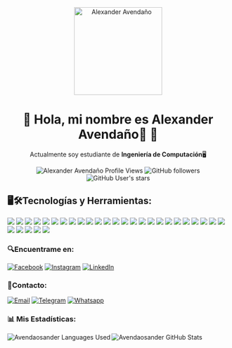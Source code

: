 <div align="center">

<img alt="Alexander Avendaño" src="https://res.cloudinary.com/dtjgc9qlk/image/upload/r_500/v1686887039/Profile.webp" width="200"/>

# 🔹 **Hola, mi nombre es Alexander Avendaño**👋 🔹

Actualmente soy estudiante de **Ingeniería de Computación**🖥️

<img alt="Alexander Avendaño Profile Views" src="https://komarev.com/ghpvc/?username=avendaosander&color=blueviolet"/>
<img alt="GitHub followers" src="https://img.shields.io/github/followers/avendaosander?color=blueviolet&style=flat">
<img alt="GitHub User's stars" src="https://img.shields.io/github/stars/avendaosander?color=blueviolet">
</div>

## 🖥️🛠️**Tecnologías y Herramientas:**
<div align="left">

[![](https://res.cloudinary.com/dtjgc9qlk/image/upload/w_40/v1686888569/Logos/html5_xe622o.webp)](https://lenguajehtml.com/html/)
[![](https://res.cloudinary.com/dtjgc9qlk/image/upload/w_40/v1686888569/Logos/CSS3_kx2f0k.webp)](https://lenguajecss.com/)
[![](https://res.cloudinary.com/dtjgc9qlk/image/upload/w_50,r_max/v1686888569/Logos/C_qqg2yk.webp)](#)
[![](https://res.cloudinary.com/dtjgc9qlk/image/upload/w_50/v1686888569/Logos/Javascript_kfkehd.webp)](https://developer.mozilla.org/es/docs/Web/JavaScript)
[![](https://res.cloudinary.com/dtjgc9qlk/image/upload/w_50,r_max/v1686887866/Logos/Nodejs_feyx5q.webp)](https://nodejs.org/docs/latest-v19.x/api/)
[![](https://res.cloudinary.com/dtjgc9qlk/image/upload/w_50,r_max/v1686887866/Logos/Expressjs_djgufb.webp)](https://expressjs.com/en/4x/api.html)
[![](https://res.cloudinary.com/dtjgc9qlk/image/upload/w_50,r_max/v1686887866/Logos/GraphQL_hm0rd8.webp)](https://graphql.org/code/#javascript)
[![](https://res.cloudinary.com/dtjgc9qlk/image/upload/w_50,r_max/v1686887866/Logos/Apollo-server_w3akvq.webp)](https://www.apollographql.com/docs/apollo-server/)
[![](https://res.cloudinary.com/dtjgc9qlk/image/upload/w_50,r_max/v1686887866/Logos/Apollo-client_t0vfaq.webp)](https://www.apollographql.com/docs/react/)
[![](https://res.cloudinary.com/dtjgc9qlk/image/upload/w_50,r_max/v1686887866/Logos/react_xzrqje.webp)](https://es.react.dev/)
[![](https://res.cloudinary.com/dtjgc9qlk/image/upload/w_50,r_max/v1686888569/Logos/Vite_lw55di.webp)](https://vitejs.dev/guide/#scaffolding-your-first-vite-project)
[![](https://res.cloudinary.com/dtjgc9qlk/image/upload/h_45,r_max/v1686888569/Logos/Tailwindcss_dlkql8.webp)](https://tailwindcss.com/docs/guides/vite#react)
[![](https://res.cloudinary.com/dtjgc9qlk/image/upload/w_55,h_50/v1686888569/Logos/bootstrap_lroauc.webp)](https://getbootstrap.com/docs/5.3/getting-started/introduction/)
[![](https://res.cloudinary.com/dtjgc9qlk/image/upload/w_50,r_max/v1686888569/Logos/Sass_jadck6.webp)](https://sass-lang.com/documentation/)
[![](https://res.cloudinary.com/dtjgc9qlk/image/upload/w_50,r_max/v1686887866/Logos/MongoDB_jdejzp.webp)](https://www.mongodb.com/docs/)
[![](https://res.cloudinary.com/dtjgc9qlk/image/upload/w_50,r_max/v1686888569/Logos/MySQL_vkgdsh.webp)](https://dev.mysql.com/doc/refman/8.0/en/)
[![](https://res.cloudinary.com/dtjgc9qlk/image/upload/h_50,r_max/v1686888569/Logos/php_oy55cq.webp)](https://www.php.net/docs.php)
[![](https://res.cloudinary.com/dtjgc9qlk/image/upload/w_50/v1686888569/Logos/Laravel_jofkp1.webp)](https://laravel.com/docs/10.x)
[![](https://res.cloudinary.com/dtjgc9qlk/image/upload/h_50/v1686888569/Logos/EJS_jxz5a2.webp)](https://ejs.co/#docs)
[![](https://res.cloudinary.com/dtjgc9qlk/image/upload/h_50/v1686924814/Logos/HBS_gwvcjq.webp)](https://handlebarsjs.com/guide/#what-is-handlebars)
[![](https://res.cloudinary.com/dtjgc9qlk/image/upload/w_50,r_max/v1686887866/Logos/JWT_bmvfzw.webp)](https://jwt.io/introduction)
[![](https://res.cloudinary.com/dtjgc9qlk/image/upload/h_40/v1686888569/Logos/Cloudinary_wg9jfa.webp)](https://cloudinary.com/)
[![](https://res.cloudinary.com/dtjgc9qlk/image/upload/w_50,r_max/v1686888569/Logos/Swagger_wbhceb.webp)](https://swagger.io/specification/)
[![](https://res.cloudinary.com/dtjgc9qlk/image/upload/w_50,r_max/v1686888569/Logos/Git_xxcew4.webp)](https://git-scm.com/doc)
[![](https://res.cloudinary.com/dtjgc9qlk/image/upload/h_50/v1686928457/Logos/Github_obacs5.png)](https://github.com/)
[![](https://res.cloudinary.com/dtjgc9qlk/image/upload/h_50/v1686888569/Logos/VSC_gxxgs1.webp)](https://code.visualstudio.com/docs)
[![](https://res.cloudinary.com/dtjgc9qlk/image/upload/w_50/v1686888569/Logos/Xampp_xmlwks.webp)](https://www.apachefriends.org/es/index.html)
[![](https://res.cloudinary.com/dtjgc9qlk/image/upload/w_50/v1686888569/Logos/Notion_nos8gm.webp)](https://www.notion.so/es-la/product/docs)
[![](https://res.cloudinary.com/dtjgc9qlk/image/upload/w_50/v1686888569/Logos/Trello_cbnwyv.webp)](https://www.figma.com/)
[![](https://res.cloudinary.com/dtjgc9qlk/image/upload/w_50,r_max/v1686888569/Logos/Figma_liaq2f.webp)](https://www.figma.com/)
</div>

### 🔍**Encuentrame en:**
[![Facebook](https://img.shields.io/badge/Facebook-@Alexander-1877F2?style=for-the-badge&logo=facebook&logoColor=white&labelColor=101010)](https://facebook.com/alexander.avendano.16)
[![Instagram](https://img.shields.io/badge/Instagram-@Avendaosander-E4405F?style=for-the-badge&logo=instagram&logoColor=white&labelColor=101010)](https://instagram.com/avendaosander)
[![LinkedIn](https://img.shields.io/badge/LinkedIn-Alexander-0077B5?style=for-the-badge&logo=linkedin&logoColor=white&labelColor=101010)](https://www.linkedin.com/in/alexander-avendaño-3a5115191)

### 📲**Contacto:**
[![Email](https://img.shields.io/badge/avendano.ramirez@gmail.com-email_personal-D14836?style=for-the-badge&logo=gmail&logoColor=white&labelColor=101010)](mailto:avendano.ramirez@gmail.com)
[![Telegram](https://img.shields.io/badge/Telegram-@Avendaosander-0077B5?style=for-the-badge&logo=telegram&logoColor=white&labelColor=101010)](https://t.me/Avendaosander)
[![Whatsapp](https://img.shields.io/badge/Whatsapp-Alexander-339933?style=for-the-badge&logo=whatsapp&logoColor=white&labelColor=101010)](https://api.whatsapp.com/send?phone=584265121891&text=Hola,%20vengo%20desde%20GitHub.)


### 📊 **Mis Estadísticas:**
<img align="left" src="https://github-readme-stats.vercel.app/api/top-langs?username=avendaosander&show_icons=true&locale=en&layout=compact" alt="Avendaosander Languages Used" />
<img align="rigth" src="https://github-readme-stats.vercel.app/api?username=avendaosander&show_icons=true&locale=en&theme=radical" alt="Avendaosander GitHub Stats " />

